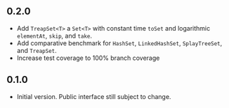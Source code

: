 ## 0.2.0

- Add `TreapSet<T>` a `Set<T>` with constant time `toSet` and logarithmic `elementAt`, `skip`, and `take`.
- Add comparative benchmark for `HashSet`, `LinkedHashSet`, `SplayTreeSet`, and `TreapSet`.
- Increase test coverage to 100% branch coverage

## 0.1.0

- Initial version. Public interface still subject to change.
